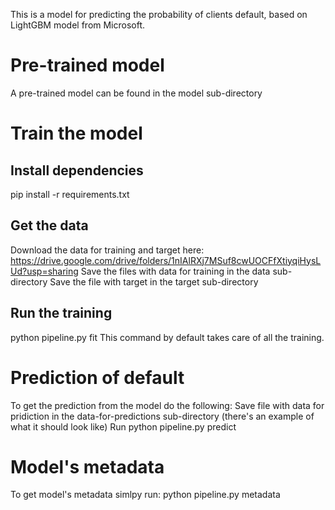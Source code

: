 This is a model for predicting the probability of clients default, based on LightGBM model from Microsoft.
# Pre-trained model
A pre-trained model can be found in the model sub-directory
# Train the model
## Install dependencies
pip install -r requirements.txt
## Get the data
Download the data for training and target here: https://drive.google.com/drive/folders/1nIAlRXj7MSuf8cwUOCFfXtiyqiHysLUd?usp=sharing
Save the files with data for training in the data sub-directory
Save the file with target in the target sub-directory
## Run the training
python pipeline.py fit
This command by default takes care of all the training.
# Prediction of default
To get the prediction from the model do the following:
Save file with data for pridiction in the data-for-predictions sub-directory (there's an example of what it should look like)
Run python pipeline.py predict
# Model's metadata
To get model's metadata simlpy run:
python pipeline.py metadata
